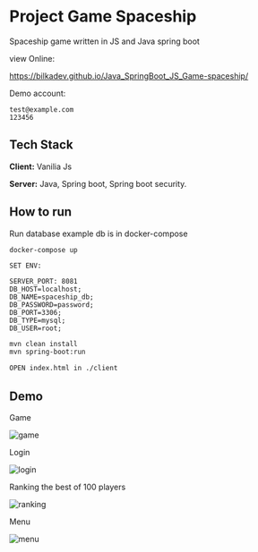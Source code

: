 # Project Game Spaceship

Spaceship game written in JS and Java spring boot

view Online: 

https://bilkadev.github.io/Java_SpringBoot_JS_Game-spaceship/

Demo account:
```
test@example.com
123456
```


## Tech Stack

**Client:** Vanilia Js

**Server:** Java, Spring boot, Spring boot security.


## How to run

Run database example db is in docker-compose
```
docker-compose up
```
```
SET ENV:

SERVER_PORT: 8081
DB_HOST=localhost; 
DB_NAME=spaceship_db;
DB_PASSWORD=password;
DB_PORT=3306;
DB_TYPE=mysql;
DB_USER=root;
```
```bash
mvn clean install
mvn spring-boot:run

OPEN index.html in ./client

```
    
## Demo

Game

![game](https://github.com/BilkaDev/Game-spaceship/blob/master/docs/game-page.png)

Login

![login](https://github.com/BilkaDev/Game-spaceship/blob/master/docs/login-page.png)

Ranking the best of 100 players

![ranking](https://github.com/BilkaDev/Game-spaceship/blob/master/docs/ranking-page.png)

Menu

![menu](https://github.com/BilkaDev/Game-spaceship/blob/master/docs/menu-page.png)
